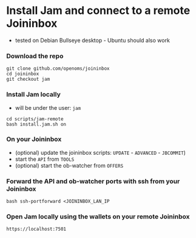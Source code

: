# Install Jam and connect to a remote Joininbox

* tested on Debian Bullseye desktop - Ubuntu should also work

### Download the repo
```
git clone github.com/openoms/joininbox
cd joininbox
git checkout jam
```

### Install Jam locally
* will be under the user: `jam`
```
cd scripts/jam-remote
bash install.jam.sh on
```

### On your Joininbox
* (optional) update the joininbox scripts: `UPDATE` - `ADVANCED` - `JBCOMMIT`)
* start the `API` from `TOOLS`
* (optional) start the ob-watcher from `OFFERS`

### Forward the API and ob-watcher ports with ssh from your Joininbox
```
bash ssh-portforward <JOININBOX_LAN_IP
```

### Open Jam locally using the wallets on your remote Joininbox
`https://localhost:7501`
